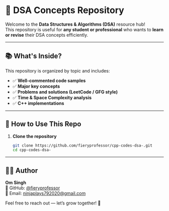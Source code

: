 # 🧠 DSA Concepts Repository

Welcome to the **Data Structures & Algorithms (DSA)** resource hub!  
This repository is useful for **any student or professional** who wants to **learn or revise** their DSA concepts efficiently.

---

## 📚 What's Inside?

This repository is organized by topic and includes:

- ✅ **Well-commented code samples**
- ✅ **Major key concepts**
- ✅ **Problems and solutions (LeetCode / GFG style)**
- ✅ **Time & Space Complexity analysis**
- ✅ **C++ implementations**

---

## 🚀 How to Use This Repo

1. **Clone the repository**
   ```bash
   git clone https://github.com/fieryprofessor/cpp-codes-dsa-.git
   cd cpp-codes-dsa-

---

## 🙋‍♂️ Author

**Om Singh**  
📍 GitHub: [@fieryprofessor](https://github.com/fieryprofessor)  
📧 Email: [ninjaplays792020@gmail.com](mailto:ninjaplays792020@gmail.com)

Feel free to reach out — let’s grow together! 🚀
